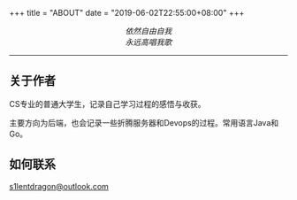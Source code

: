 +++
title = "ABOUT"
date = "2019-06-02T22:55:00+08:00"
+++


<!-- <h2 class="viva-la-vida"></h2> -->

<p style="text-align:center"><em>依然自由自我<br>
永远高唱我歌</em></p>

---
## 关于作者

CS专业的普通大学生，记录自己学习过程的感悟与收获。

主要方向为后端，也会记录一些折腾服务器和Devops的过程。常用语言Java和Go。

## 如何联系

<s1lentdragon@outlook.com>
